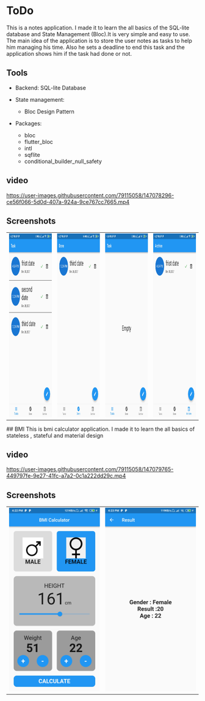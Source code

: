 # ToDo
This is a notes application. I made it to learn the all basics of the SQL-lite database and State Management (Bloc).It is very simple and easy to use. The main idea of the application is to store the user notes as tasks to help him managing his time. Also he sets a deadline to end this task and the application shows him if the task had done or not.

## Tools

- Backend: SQL-lite Database
- State management:
    - Bloc Design Pattern

- Packages:
    - bloc
    - flutter_bloc
    - intl
    - sqflite
    - conditional_builder_null_safety
## video
https://user-images.githubusercontent.com/79115058/147078296-ce56f066-5d0d-407a-924a-9ce767cc7665.mp4

## Screenshots
<table>
  <tr>
    <td><img src="lib/screen_shots/todo1.jpg" width=270 height=480></td>
    <td><img src="lib/screen_shots/todo2.jpg" width=270 height=480></td>
    <td><img src="lib/screen_shots/todo3.jpg" width=270 height=480></td>
     <td><img src="lib/screen_shots/todo4.jpg" width=270 height=480></td>
  </tr>
 </table>
 ## BMI
 This is bmi calculator application. I made it to learn the all basics of stateless , stateful and material design
 
 ## video 
 https://user-images.githubusercontent.com/79115058/147079765-449797fe-9e27-41fc-a7a2-0c1a222dd29c.mp4
 ## Screenshots
<table>
  <tr>
    <td><img src="lib/screen_shots/bmi1.jpg" width=270 height=480></td>
    <td><img src="lib/screen_shots/bmi2.jpg" width=270 height=480></td>
  
  </tr>
 </table>


